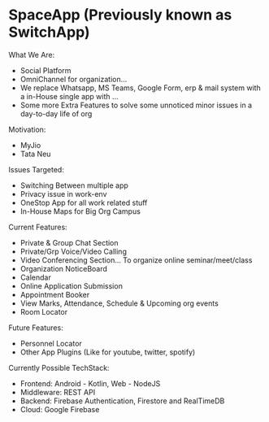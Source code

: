 # SpaceApp (Previously known as SwitchApp)

What We Are:
- Social Platform
- OmniChannel for organization...
- We replace Whatsapp, MS Teams, Google Form, erp & mail system with a in-House single app with ...
- Some more Extra Features to solve some unnoticed minor issues in a day-to-day life of org

Motivation: 
- MyJio
- Tata Neu

Issues Targeted:
- Switching Between multiple app
- Privacy issue in work-env
- OneStop App for all work related stuff
- In-House Maps for Big Org Campus

Current Features:
- Private & Group Chat Section
- Private/Grp Voice/Video Calling
- Video Conferencing Section... To organize online seminar/meet/class
- Organization NoticeBoard
- Calendar
- Online Application Submission
- Appointment Booker
- View Marks, Attendance, Schedule & Upcoming org events
- Room Locator

Future Features:
- Personnel Locator
- Other App Plugins (Like for youtube, twitter, spotify)

Currently Possible TechStack:
- Frontend: Android - Kotlin, Web - NodeJS
- Middleware: REST API
- Backend: Firebase Authentication, Firestore and RealTimeDB
- Cloud: Google Firebase
